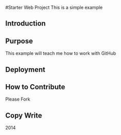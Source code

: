 #Starter Web Project
This is a simple example

## Introduction

## Purpose
This example will teach me how to work with GitHub
## Deployment

## How to Contribute
Please Fork
## Copy Write
2014